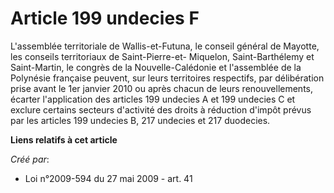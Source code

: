 # Article 199 undecies F

L'assemblée territoriale de Wallis-et-Futuna, le conseil général de Mayotte, les conseils territoriaux de Saint-Pierre-et-
Miquelon, Saint-Barthélemy et Saint-Martin, le congrès de la Nouvelle-Calédonie et l'assemblée de la Polynésie française
peuvent, sur leurs territoires respectifs, par délibération prise avant le 1er janvier 2010 ou après chacun de leurs
renouvellements, écarter l'application des articles 199 undecies A et 199 undecies C et exclure certains secteurs d'activité
des droits à réduction d'impôt prévus par les articles 199 undecies B, 217 undecies et 217 duodecies.

**Liens relatifs à cet article**

_Créé par_:

  - Loi n°2009-594 du 27 mai 2009 - art. 41
